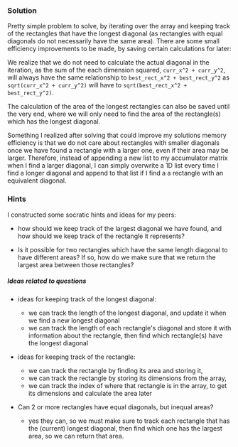 ### Solution
Pretty simple problem to solve, by iterating over the array and keeping track of the rectangles that have the longest diagonal (as rectangles with equal diagonals do not necessarily have the same area). There are some small efficiency improvements to be made, by saving certain calculations for later:

We realize that we do not need to calculate the actual diagonal in the iteration, as the sum of the each dimension squared,  `curr_x^2 + curr_y^2`, will always have the same relationship to `best_rect_x^2 + best_rect_y^2` as `sqrt(curr_x^2 + curr_y^2)` will have to `sqrt(best_rect_x^2 + best_rect_y^2)`.

The calculation of the area of the longest rectangles can also be saved until the very end, where we will only need to find the area of the rectangle(s) which has the longest diagonal.

Something I realized after solving that could improve my solutions memory efficiency is that we do not care about rectangles with smaller diagonals once we have found a rectangle with a larger one, even if their area may be larger. Therefore, instead of appending a new list to my accumulator matrix when I find a larger diagonal, I can simply overwrite a 1D list every time I find a longer diagonal and append to that list if I find a a rectangle with an equivalent diagonal.

### Hints
I constructed some socratic hints and ideas for my peers:
- how should we keep track of the largest diagonal we have found, and how should we keep track of the rectangle it represents?

- Is it possible for two rectangles which have the same length diagonal to have different areas? If so, how do we make sure that we return the largest area between those rectangles?

##### Ideas related to questions
- ideas for keeping track of the longest diagonal:
  - we can track the length of the longest diagonal, and update it when we find a new longest diagonal
  - we can track the length of each rectangle's diagonal and store it with information about the rectangle, then find which rectangle(s) have the longest diagonal

- ideas for keeping track of the rectangle:
  - we can track the rectangle by finding its area and storing it,
  - we can track the rectangle by storing its dimensions from the array,
  - we can track the index of where that rectangle is in the array, to get its dimensions and calculate the area later

- Can 2 or more rectangles have equal diagonals, but inequal areas?
  - yes they can, so we must make sure to track each rectangle that has the (current) longest diagonal, then find which one has the largest area, so we can return that area.
